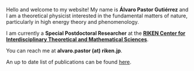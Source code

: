 
Hello and welcome to my website! My name is **Álvaro Pastor Gutiérrez** and I am a theoretical physicist interested in the fundamental matters of nature, particularly in high energy theory and phenomenology. 

I am currently a **Special Postdoctoral Researcher** at the <a href="https://ithems.riken.jp/en" target="_blank" rel="noopener">**RIKEN Center for Interdisciplinary Theoretical and Mathematical Sciences**</a>.

You can reach me at **alvaro.pastor (at) riken.jp**.

An up to date list of publications can be found <a href="https://inspirehep.net/authors/1818803" target="_blank" rel="noopener">here</a>. 
